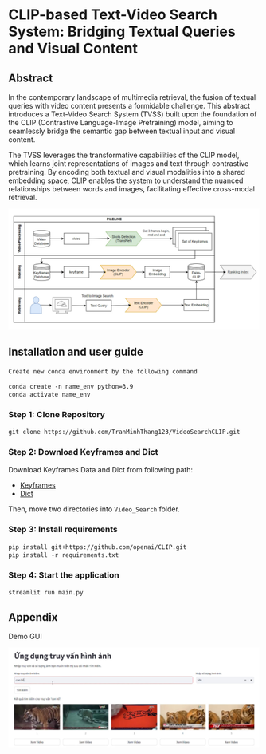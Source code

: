 # CLIP-based Text-Video Search System: Bridging Textual Queries and Visual Content
## Abstract

In the contemporary landscape of multimedia retrieval, the fusion of textual queries with video content presents a formidable challenge. This abstract introduces a Text-Video Search System (TVSS) built upon the foundation of the CLIP (Contrastive Language-Image Pretraining) model, aiming to seamlessly bridge the semantic gap between textual input and visual content.

The TVSS leverages the transformative capabilities of the CLIP model, which learns joint representations of images and text through contrastive pretraining. By encoding both textual and visual modalities into a shared embedding space, CLIP enables the system to understand the nuanced relationships between words and images, facilitating effective cross-modal retrieval.

<p align="center"><img src="figs/pipeline.jpg" width="800"/></p>


## Installation and user guide
`Create new conda environment by the following command`
```
conda create -n name_env python=3.9
conda activate name_env
```

### Step 1: Clone Repository
```
git clone https://github.com/TranMinhThang123/VideoSearchCLIP.git
```

### Step 2: Download Keyframes and Dict
Download Keyframes Data and Dict from following path:
- [Keyframes](https://drive.google.com/file/d/1-9Mn8ZjTNzKleQ4uMUYoGwXkXjep-CKP/view)
- [Dict](https://drive.google.com/file/d/1eJWNhsrcexLhZJuufuvODxndYzM_kvBm/view)

Then, move two directories into `Video_Search` folder.

### Step 3: Install requirements
```
pip install git+https://github.com/openai/CLIP.git
pip install -r requirements.txt
```

### Step 4: Start the application 
```
streamlit run main.py
```
## Appendix
Demo GUI
<p align="center"><img src="asset/demo.jpg" width="800"/></p>